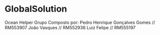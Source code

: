 # GlobalSolution
Ocean Helper
Grupo Composto por:
Pedro Henrique Gonçalves Gomes // RM553907
João Vasques // RM552936
Luiz Felipe // RM555197
